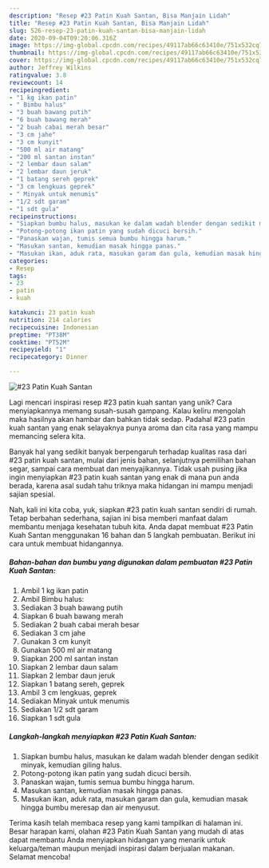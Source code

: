 ```yaml
---
description: "Resep #23 Patin Kuah Santan, Bisa Manjain Lidah"
title: "Resep #23 Patin Kuah Santan, Bisa Manjain Lidah"
slug: 526-resep-23-patin-kuah-santan-bisa-manjain-lidah
date: 2020-09-04T09:20:06.316Z
image: https://img-global.cpcdn.com/recipes/49117ab66c63410e/751x532cq70/23-patin-kuah-santan-foto-resep-utama.jpg
thumbnail: https://img-global.cpcdn.com/recipes/49117ab66c63410e/751x532cq70/23-patin-kuah-santan-foto-resep-utama.jpg
cover: https://img-global.cpcdn.com/recipes/49117ab66c63410e/751x532cq70/23-patin-kuah-santan-foto-resep-utama.jpg
author: Jeffrey Wilkins
ratingvalue: 3.8
reviewcount: 14
recipeingredient:
- "1 kg ikan patin"
- " Bimbu halus"
- "3 buah bawang putih"
- "6 buah bawang merah"
- "2 buah cabai merah besar"
- "3 cm jahe"
- "3 cm kunyit"
- "500 ml air matang"
- "200 ml santan instan"
- "2 lembar daun salam"
- "2 lembar daun jeruk"
- "1 batang sereh geprek"
- "3 cm lengkuas geprek"
- " Minyak untuk menumis"
- "1/2 sdt garam"
- "1 sdt gula"
recipeinstructions:
- "Siapkan bumbu halus, masukan ke dalam wadah blender dengan sedikit minyak, kemudian giling halus."
- "Potong-potong ikan patin yang sudah dicuci bersih."
- "Panaskan wajan, tumis semua bumbu hingga harum."
- "Masukan santan, kemudian masak hingga panas."
- "Masukan ikan, aduk rata, masukan garam dan gula, kemudian masak hingga bumbu meresap dan air menyusut."
categories:
- Resep
tags:
- 23
- patin
- kuah

katakunci: 23 patin kuah 
nutrition: 214 calories
recipecuisine: Indonesian
preptime: "PT38M"
cooktime: "PT52M"
recipeyield: "1"
recipecategory: Dinner

---
```



![#23 Patin Kuah Santan](https://img-global.cpcdn.com/recipes/49117ab66c63410e/751x532cq70/23-patin-kuah-santan-foto-resep-utama.jpg)

Lagi mencari inspirasi resep #23 patin kuah santan yang unik? Cara menyiapkannya memang susah-susah gampang. Kalau keliru mengolah maka hasilnya akan hambar dan bahkan tidak sedap. Padahal #23 patin kuah santan yang enak selayaknya punya aroma dan cita rasa yang mampu memancing selera kita.

Banyak hal yang sedikit banyak berpengaruh terhadap kualitas rasa dari #23 patin kuah santan, mulai dari jenis bahan, selanjutnya pemilihan bahan segar, sampai cara membuat dan menyajikannya. Tidak usah pusing jika ingin menyiapkan #23 patin kuah santan yang enak di mana pun anda berada, karena asal sudah tahu triknya maka hidangan ini mampu menjadi sajian spesial.




Nah, kali ini kita coba, yuk, siapkan #23 patin kuah santan sendiri di rumah. Tetap berbahan sederhana, sajian ini bisa memberi manfaat dalam membantu menjaga kesehatan tubuh kita. Anda dapat membuat #23 Patin Kuah Santan menggunakan 16 bahan dan 5 langkah pembuatan. Berikut ini cara untuk membuat hidangannya.

<!--inarticleads1-->

##### Bahan-bahan dan bumbu yang digunakan dalam pembuatan #23 Patin Kuah Santan:

1. Ambil 1 kg ikan patin
1. Ambil  Bimbu halus:
1. Sediakan 3 buah bawang putih
1. Siapkan 6 buah bawang merah
1. Sediakan 2 buah cabai merah besar
1. Sediakan 3 cm jahe
1. Gunakan 3 cm kunyit
1. Gunakan 500 ml air matang
1. Siapkan 200 ml santan instan
1. Siapkan 2 lembar daun salam
1. Siapkan 2 lembar daun jeruk
1. Siapkan 1 batang sereh, geprek
1. Ambil 3 cm lengkuas, geprek
1. Sediakan  Minyak untuk menumis
1. Sediakan 1/2 sdt garam
1. Siapkan 1 sdt gula




<!--inarticleads2-->

##### Langkah-langkah menyiapkan #23 Patin Kuah Santan:

1. Siapkan bumbu halus, masukan ke dalam wadah blender dengan sedikit minyak, kemudian giling halus.
1. Potong-potong ikan patin yang sudah dicuci bersih.
1. Panaskan wajan, tumis semua bumbu hingga harum.
1. Masukan santan, kemudian masak hingga panas.
1. Masukan ikan, aduk rata, masukan garam dan gula, kemudian masak hingga bumbu meresap dan air menyusut.




Terima kasih telah membaca resep yang kami tampilkan di halaman ini. Besar harapan kami, olahan #23 Patin Kuah Santan yang mudah di atas dapat membantu Anda menyiapkan hidangan yang menarik untuk keluarga/teman maupun menjadi inspirasi dalam berjualan makanan. Selamat mencoba!
